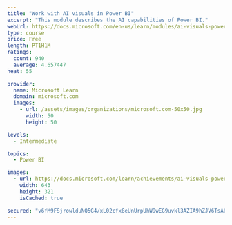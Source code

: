 ```yaml
---
title: "Work with AI visuals in Power BI"
excerpt: "This module describes the AI capabilities of Power BI."
webUrl: https://docs.microsoft.com/en-us/learn/modules/ai-visuals-power-bi/
type: course
price: Free
length: PT1H1M
ratings:
  count: 940
  average: 4.657447
heat: 55

provider:
  name: Microsoft Learn
  domain: microsoft.com
  images:
    - url: /assets/images/organizations/microsoft.com-50x50.jpg
      width: 50
      height: 50

levels:
  - Intermediate

topics:
  - Power BI

images:
  - url: https://docs.microsoft.com/learn/achievements/ai-visuals-power-bi-social.png
    width: 643
    height: 321
    isCached: true

secured: "v6fM9FSjrowlduNQ5G4/xL02cfx8eUnUrpUhW9wEG9uvkl3AZIA9hZJV6TsA6uoF73Y+msb/UVMfTwC0g25CuJ4QT/ulVrr2BG221e7yA8C5Fey+abT+Bd2IplI0XBsi+NHGegkfKcalWrQUf0Fs15dBvg/mpEOlB150yKMSvONYRgPa6lVh+0L2DY4/1bLczEg83DAGKxhMqerqe4ACB7y5w95gberid9yRAjs5DmVoCTbG0Rq0NeXaQlD9cowlVzWsRCy91QcGDqbLwoX7iTVf2rkyZUvH3An2uQMXpag3nTxUGOe6kSa84Ijl1EszmOPmoYQjCScktABBvy2x8jeC0OHNRB+jqvo7QHSItwZMATMDzFnbWqn2IGFu5X+m4NA0NNji/KFouaj9HyWqESiQ84HEGkT1p/UgfWhqmDM=;DFSdxXa+L9DKDlofgsVdNQ=="
---
```


